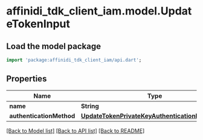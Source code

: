 # affinidi_tdk_client_iam.model.UpdateTokenInput

## Load the model package

```dart
import 'package:affinidi_tdk_client_iam/api.dart';
```

## Properties

| Name                     | Type                                                                                                | Description | Notes      |
| ------------------------ | --------------------------------------------------------------------------------------------------- | ----------- | ---------- |
| **name**                 | **String**                                                                                          |             | [optional] |
| **authenticationMethod** | [**UpdateTokenPrivateKeyAuthenticationMethodDto**](UpdateTokenPrivateKeyAuthenticationMethodDto.md) |             | [optional] |

[[Back to Model list]](../README.md#documentation-for-models) [[Back to API list]](../README.md#documentation-for-api-endpoints) [[Back to README]](../README.md)
